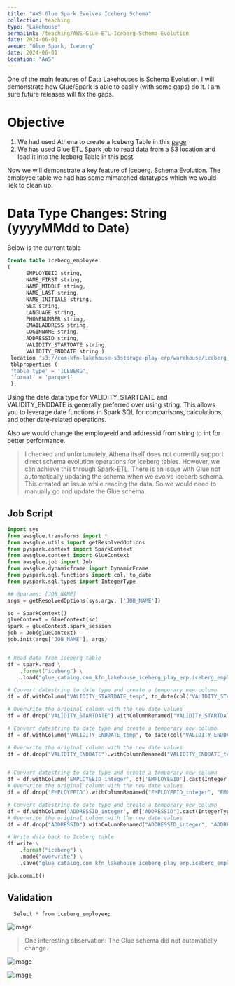 ```yaml
---
title: "AWS Glue Spark Evolves Iceberg Schema"
collection: teaching
type: "Lakehouse"
permalink: /teaching/AWS-Glue-ETL-Iceberg-Schema-Evolution
date: 2024-06-01
venue: "Glue Spark, Iceberg"
date: 2024-06-01
location: "AWS"
---
```


One of the main features of Data Lakehouses is Schema Evolution. I will demonstrate how Glue/Spark is able to easily (with some gaps) do it. I am sure future releases will fix the gaps.

# Objective
1. We had used Athena to create a Iceberg Table in this [page](https://nuneskris.github.io/teaching/LakeHouse-Play-Iceberg-AWS)
2. We has used Glue ETL Spark job to read data from a S3 location and load it into the Icebarg Table in this [post](https://nuneskris.github.io/teaching/AWS-Glue-Iceberg).

Now we will demonstrate a key feature of Iceberg. Schema Evolution. The employee table we had has some mimatched datatypes which we would liek to clean up.

# Data Type Changes: String (yyyyMMdd to Date)

Below is the current table
```sql
Create table iceberg_employee
(
      EMPLOYEEID string,
      NAME_FIRST string,
      NAME_MIDDLE string,
      NAME_LAST string,
      NAME_INITIALS string,
      SEX string,
      LANGUAGE string,
      PHONENUMBER string,
      EMAILADDRESS string,
      LOGINNAME string,
      ADDRESSID string,
      VALIDITY_STARTDATE string,
      VALIDITY_ENDDATE string )
 location 's3://com-kfn-lakehouse-s3storage-play-erp/warehouse/iceberg_employee/'
 tblproperties (
 'table_type' = 'ICEBERG',
 'format' = 'parquet'
 );
```

Using the date data type for VALIDITY_STARTDATE and VALIDITY_ENDDATE is generally preferred over using string. This allows you to leverage date functions in Spark SQL for comparisons, calculations, and other date-related operations. 

Also we would change the employeeid and addressid from string to int for better performance.

> I checked and unfortunately, Athena itself does not currently support direct schema evolution operations for Iceberg tables. However, we can achieve this through Spark-ETL.
> There is an issue with Glue not automatically updating the schema when we evolve iceberb schema. This created an issue while reading the data. So we would need to manually go and update the Glue schema.

## Job Script

```python
import sys
from awsglue.transforms import *
from awsglue.utils import getResolvedOptions
from pyspark.context import SparkContext
from awsglue.context import GlueContext
from awsglue.job import Job
from awsglue.dynamicframe import DynamicFrame
from pyspark.sql.functions import col, to_date
from pyspark.sql.types import IntegerType

## @params: [JOB_NAME]
args = getResolvedOptions(sys.argv, ['JOB_NAME'])

sc = SparkContext()
glueContext = GlueContext(sc)
spark = glueContext.spark_session
job = Job(glueContext)
job.init(args['JOB_NAME'], args)


# Read data from Iceberg table
df = spark.read \
    .format("iceberg") \
    .load("glue_catalog.com_kfn_lakehouse_iceberg_play_erp.iceberg_employee")

# Convert datestring to date type and create a temporary new column
df = df.withColumn("VALIDITY_STARTDATE_temp", to_date(col("VALIDITY_STARTDATE"), "yyyyMMdd"))

# Overwrite the original column with the new date values
df = df.drop("VALIDITY_STARTDATE").withColumnRenamed("VALIDITY_STARTDATE_temp", "VALIDITY_STARTDATE")

# Convert datestring to date type and create a temporary new column
df = df.withColumn("VALIDITY_ENDDATE_temp", to_date(col("VALIDITY_ENDDATE"), "yyyyMMdd"))

# Overwrite the original column with the new date values
df = df.drop("VALIDITY_ENDDATE").withColumnRenamed("VALIDITY_ENDDATE_temp", "VALIDITY_ENDDATE")


# Convert datestring to date type and create a temporary new column
df = df.withColumn('EMPLOYEEID_integer', df['EMPLOYEEID'].cast(IntegerType()))
# Overwrite the original column with the new date values
df = df.drop("EMPLOYEEID").withColumnRenamed("EMPLOYEEID_integer", "EMPLOYEEID")

# Convert datestring to date type and create a temporary new column
df = df.withColumn('ADDRESSID_integer', df['ADDRESSID'].cast(IntegerType()))
# Overwrite the original column with the new date values
df = df.drop("ADDRESSID").withColumnRenamed("ADDRESSID_integer", "ADDRESSID")

# Write data back to Iceberg table
df.write \
    .format("iceberg") \
    .mode("overwrite") \
    .save("glue_catalog.com_kfn_lakehouse_iceberg_play_erp.iceberg_employee")

job.commit()
```
## Validation
      Select * from iceberg_employee;
![image](https://github.com/user-attachments/assets/cc9d1efe-0da1-49cb-b409-d47a6bb775af)

> One interesting observation: The Glue schema did not automaticlly change.

![image](https://github.com/user-attachments/assets/2e8f8986-ffcd-4f4b-8fbf-c7ab64fd1743)

![image](https://github.com/user-attachments/assets/ad145380-a7b1-4ba8-bac1-7b7dadcab853)


